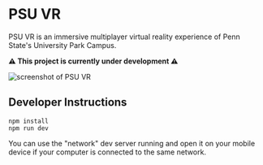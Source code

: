 # PSU VR


PSU VR is an immersive multiplayer virtual reality experience of Penn State's University Park Campus.

**⚠️ This project is currently under development ⚠️**

![screenshot of PSU VR](https://github.com/andrewwoan/PSU-VR/assets/50236987/f36f81b1-377f-4b16-aa2f-49c5944de7e4)

## Developer Instructions

```
npm install
npm run dev
```

You can use the "network" dev server running and open it on your mobile device if your computer is connected to the same network.
